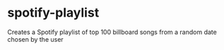 # spotify-playlist
Creates a Spotify playlist of top 100 billboard songs from a random date chosen by the user
